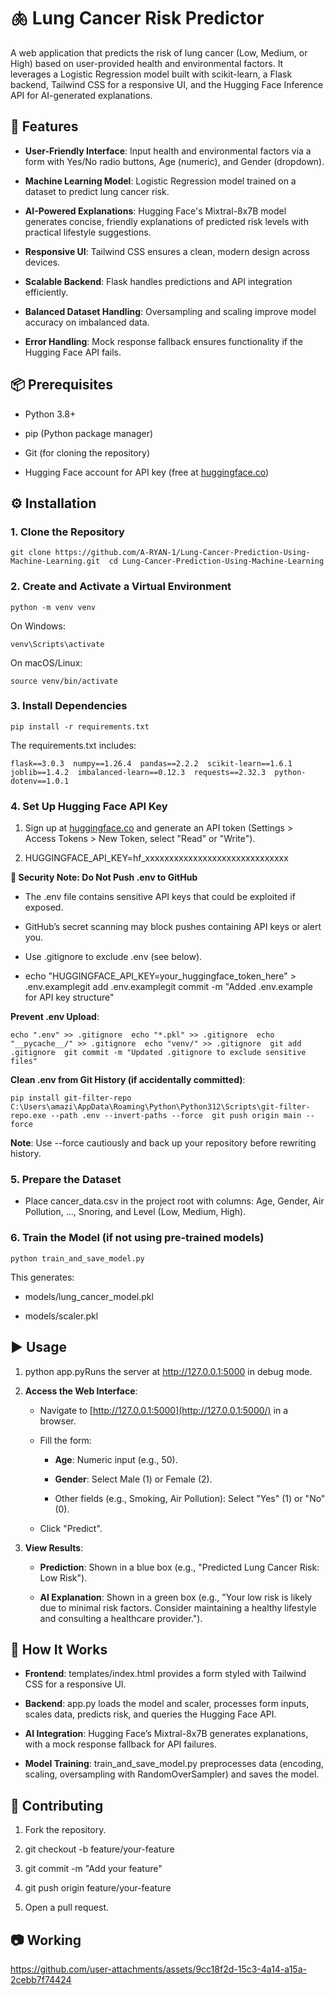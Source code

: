 🫁 Lung Cancer Risk Predictor
=============================

A web application that predicts the risk of lung cancer (Low, Medium, or High) based on user-provided health and environmental factors. It leverages a Logistic Regression model built with scikit-learn, a Flask backend, Tailwind CSS for a responsive UI, and the Hugging Face Inference API for AI-generated explanations.

🚀 Features
-----------

*   **User-Friendly Interface**: Input health and environmental factors via a form with Yes/No radio buttons, Age (numeric), and Gender (dropdown).
    
*   **Machine Learning Model**: Logistic Regression model trained on a dataset to predict lung cancer risk.
    
*   **AI-Powered Explanations**: Hugging Face's Mixtral-8x7B model generates concise, friendly explanations of predicted risk levels with practical lifestyle suggestions.
    
*   **Responsive UI**: Tailwind CSS ensures a clean, modern design across devices.
    
*   **Scalable Backend**: Flask handles predictions and API integration efficiently.
    
*   **Balanced Dataset Handling**: Oversampling and scaling improve model accuracy on imbalanced data.
    
*   **Error Handling**: Mock response fallback ensures functionality if the Hugging Face API fails.
    

📦 Prerequisites
----------------

*   Python 3.8+
    
*   pip (Python package manager)
    
*   Git (for cloning the repository)
    
*   Hugging Face account for API key (free at [huggingface.co](https://huggingface.co/))
    

⚙️ Installation
---------------

### 1\. Clone the Repository

`git clone https://github.com/A-RYAN-1/Lung-Cancer-Prediction-Using-Machine-Learning.git  cd Lung-Cancer-Prediction-Using-Machine-Learning`

### 2\. Create and Activate a Virtual Environment

`python -m venv venv`

On Windows:

`venv\Scripts\activate`

On macOS/Linux:

`source venv/bin/activate`

### 3\. Install Dependencies

`pip install -r requirements.txt`

The requirements.txt includes:

`flask==3.0.3  numpy==1.26.4  pandas==2.2.2  scikit-learn==1.6.1  joblib==1.4.2  imbalanced-learn==0.12.3  requests==2.32.3  python-dotenv==1.0.1`

### 4\. Set Up Hugging Face API Key

1.  Sign up at [huggingface.co](https://huggingface.co/) and generate an API token (Settings > Access Tokens > New Token, select "Read" or "Write").
    
2.  HUGGINGFACE\_API\_KEY=hf\_xxxxxxxxxxxxxxxxxxxxxxxxxxxxxx
    

**🚫 Security Note: Do Not Push .env to GitHub**

*   The .env file contains sensitive API keys that could be exploited if exposed.
    
*   GitHub’s secret scanning may block pushes containing API keys or alert you.
    
*   Use .gitignore to exclude .env (see below).
    
*   echo "HUGGINGFACE\_API\_KEY=your\_huggingface\_token\_here" > .env.examplegit add .env.examplegit commit -m "Added .env.example for API key structure"
    

**Prevent .env Upload**:

`echo ".env" >> .gitignore  echo "*.pkl" >> .gitignore  echo "__pycache__/" >> .gitignore  echo "venv/" >> .gitignore  git add .gitignore  git commit -m "Updated .gitignore to exclude sensitive files"`

**Clean .env from Git History (if accidentally committed)**:

`pip install git-filter-repo  C:\Users\amazi\AppData\Roaming\Python\Python312\Scripts\git-filter-repo.exe --path .env --invert-paths --force  git push origin main --force`

**Note**: Use --force cautiously and back up your repository before rewriting history.

### 5\. Prepare the Dataset

*   Place cancer\_data.csv in the project root with columns: Age, Gender, Air Pollution, ..., Snoring, and Level (Low, Medium, High).
    

### 6\. Train the Model (if not using pre-trained models)
`python train_and_save_model.py`

This generates:

*   models/lung\_cancer\_model.pkl
    
*   models/scaler.pkl

    
▶️ Usage
--------

1.  python app.pyRuns the server at http://127.0.0.1:5000 in debug mode.
    
2.  **Access the Web Interface**:
    
    *   Navigate to [http://127.0.0.1:5000](http://127.0.0.1:5000/) in a browser.
        
    *   Fill the form:
        
        *   **Age**: Numeric input (e.g., 50).
            
        *   **Gender**: Select Male (1) or Female (2).
            
        *   Other fields (e.g., Smoking, Air Pollution): Select "Yes" (1) or "No" (0).
            
    *   Click "Predict".
        
3.  **View Results**:
    
    *   **Prediction**: Shown in a blue box (e.g., "Predicted Lung Cancer Risk: Low Risk").
        
    *   **AI Explanation**: Shown in a green box (e.g., "Your low risk is likely due to minimal risk factors. Consider maintaining a healthy lifestyle and consulting a healthcare provider.").
        

🧠 How It Works
---------------

*   **Frontend**: templates/index.html provides a form styled with Tailwind CSS for a responsive UI.
    
*   **Backend**: app.py loads the model and scaler, processes form inputs, scales data, predicts risk, and queries the Hugging Face API.
    
*   **AI Integration**: Hugging Face’s Mixtral-8x7B generates explanations, with a mock response fallback for API failures.
    
*   **Model Training**: train\_and\_save\_model.py preprocesses data (encoding, scaling, oversampling with RandomOverSampler) and saves the model.
    
🤝 Contributing
---------------

1.  Fork the repository.
    
2.  git checkout -b feature/your-feature
    
3.  git commit -m "Add your feature"
    
4.  git push origin feature/your-feature
    
5.  Open a pull request.
   

📷 Working
----------------------

https://github.com/user-attachments/assets/9cc18f2d-15c3-4a14-a15a-2cebb7f74424
